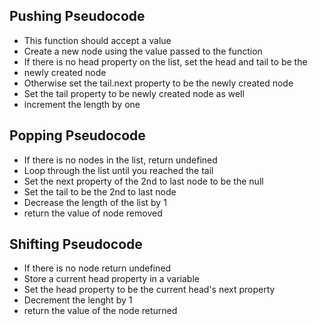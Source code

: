 
## Pushing Pseudocode
  * This function should accept a value
  * Create  a new node using the value passed to the function 
  * If there is no head property on the list, set the head and tail to be the
  * newly created node
  * Otherwise set the tail.next property to be the newly created node
  * Set the tail property to be newly created node as well
  * increment the length by one



## Popping Pseudocode
  * If there is no nodes in the list, return undefined
  * Loop through the list until you reached the tail 
  * Set the next property of the 2nd to last node to be the null 
  * Set the tail to be the 2nd to last node 
  * Decrease the length of the list by 1
  * return the value of node removed

## Shifting Pseudocode
  * If there is no node return undefined
  * Store a current head property in a variable
  * Set the head property to be the current head's next property
  * Decrement the lenght by 1
  * return the value of the node returned
 
